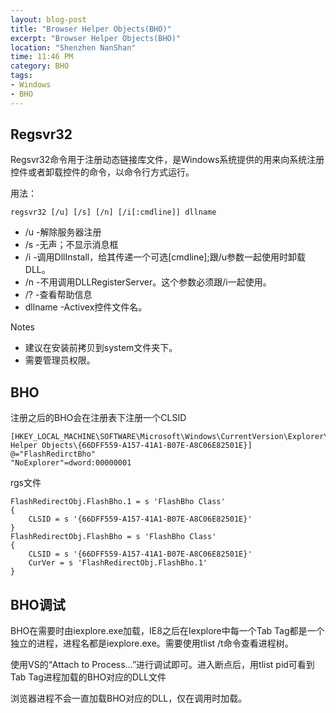 ```yaml
---
layout: blog-post
title: "Browser Helper Objects(BHO)"
excerpt: "Browser Helper Objects(BHO)"
location: "Shenzhen NanShan"
time: 11:46 PM
category: BHO
tags:
- Windows
- BHO
---
```


## Regsvr32 ##

Regsvr32命令用于注册动态链接库文件，是Windows系统提供的用来向系统注册控件或者卸载控件的命令，以命令行方式运行。

用法：
	
	regsvr32 [/u] [/s] [/n] [/i[:cmdline]] dllname

+   /u -解除服务器注册
+   /s -无声；不显示消息框
+   /i -调用DllInstall，给其传递一个可选[cmdline];跟/u参数一起使用时卸载DLL。
+   /n -不用调用DLLRegisterServer。这个参数必须跟/i一起使用。
+   /? -查看帮助信息
+   dllname -Activex控件文件名。

Notes
+   建议在安装前拷贝到system文件夹下。
+   需要管理员权限。

## BHO ##

注册之后的BHO会在注册表下注册一个CLSID

	[HKEY_LOCAL_MACHINE\SOFTWARE\Microsoft\Windows\CurrentVersion\Explorer\Browser Helper Objects\{66DFF559-A157-41A1-B07E-A8C06E82501E}]
	@="FlashRedirctBho"
	"NoExplorer"=dword:00000001

rgs文件

	FlashRedirectObj.FlashBho.1 = s 'FlashBho Class'
	{
		CLSID = s '{66DFF559-A157-41A1-B07E-A8C06E82501E}'
	}
	FlashRedirectObj.FlashBho = s 'FlashBho Class'
	{
		CLSID = s '{66DFF559-A157-41A1-B07E-A8C06E82501E}'
		CurVer = s 'FlashRedirectObj.FlashBho.1'
	}

## BHO调试 ##

BHO在需要时由iexplore.exe加载，IE8之后在Iexplore中每一个Tab Tag都是一个独立的进程，进程名都是iexplore.exe。需要使用tlist /t命令查看进程树。

使用VS的“Attach to Process...”进行调试即可。进入断点后，用tlist pid可看到Tab Tag进程加载的BHO对应的DLL文件

浏览器进程不会一直加载BHO对应的DLL，仅在调用时加载。

















